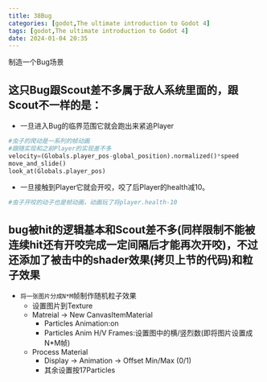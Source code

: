 ```yaml
---
title: 38Bug
categories: [godot,The ultimate introduction to Godot 4]
tags: [godot,The ultimate introduction to Godot 4]
date: 2024-01-04 20:35
---
```

制造一个Bug场景

## 这只Bug跟Scout差不多属于敌人系统里面的，跟Scout不一样的是：
- 一旦进入Bug的临界范围它就会跑出来紧追Player

```python
#虫子的爬动是一系列的帧动画
#跟随实现和之前Player的实现差不多
velocity=(Globals.player_pos-global_position).normalized()*speed
move_and_slide()
look_at(Globals.player_pos)
```
- 一旦接触到Player它就会开咬，咬了后Player的health减10。

```python
#虫子开咬的动子也是帧动画，动画玩了将player.health-10
```
## bug被hit的逻辑基本和Scout差不多(同样限制不能被连续hit还有开咬完成一定间隔后才能再次开咬)，不过还添加了被击中的shader效果(拷贝上节的代码)和粒子效果
- <a id="section38">`将一张图片分成N*M`帧制作随机粒子效果</a>
    - 设置图片到Texture
    - Matreial -> New CanvasItemMaterial
        - Particles Animation:on
        - Particles Anim H/V Frames:设置图中的横/竖烈数(即将图片设置成 N*M帧)
    - Process Material 
        - Display -> Animation -> Offset Min/Max (0/1)
        - 其余设置按17Particles


